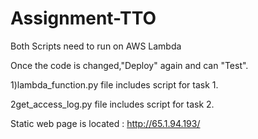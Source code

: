 # Assignment-TTO

Both Scripts need to run on AWS Lambda  


Once the code is changed,"Deploy" again and can "Test".

1)lambda_function.py file includes script for task 1.

2get_access_log.py file includes script for task 2.


Static web page is located : 
http://65.1.94.193/
